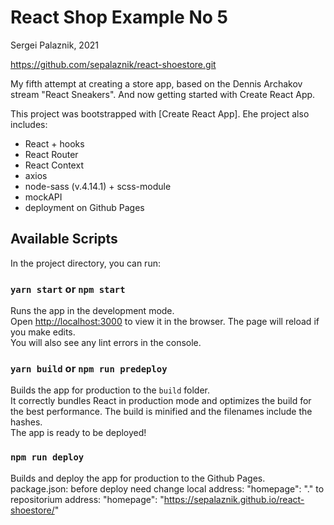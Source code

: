 # React Shop Example No 5

Sergei Palaznik, 2021

https://github.com/sepalaznik/react-shoestore.git

My fifth attempt at creating a store app, based on the Dennis Archakov stream "React Sneakers".
And now getting started with Create React App.

This project was bootstrapped with [Create React App].
Еhe project also includes:
- React + hooks
- React Router
- React Context
- axios
- node-sass (v.4.14.1) + scss-module
- mockAPI
- deployment on Github Pages

## Available Scripts
In the project directory, you can run:

### `yarn start` or `npm start`
Runs the app in the development mode.\
Open [http://localhost:3000](http://localhost:3000) to view it in the browser.
The page will reload if you make edits.\
You will also see any lint errors in the console.

### `yarn build` or `npm run predeploy`
Builds the app for production to the `build` folder.\
It correctly bundles React in production mode and optimizes the build for the best performance.
The build is minified and the filenames include the hashes.\
The app is ready to be deployed!

### `npm run deploy`
Builds and deploy the app for production to the Github Pages.\
package.json: before deploy need change local address:
  "homepage": "."
to repositorium address:
  "homepage": "https://sepalaznik.github.io/react-shoestore/"